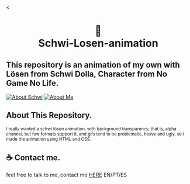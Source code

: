 <<h1 align="center">📄<br>Schwi-Losen-animation</h1>
## This repository is an animation of my own with Lösen from Schwi Dolla, Character from No Game No Life.

[![About Schwi](https://img.shields.io/badge/About_Schwi_%20-%23323330.svg?&style=for-the-badge&logo=SCHWI&logoColor=black&color=2acaea)](https://no-game-no-life.fandom.com/wiki/Schwi_Dola )
[![About Me](https://img.shields.io/badge/About_me%20-%23323330.svg?&style=for-the-badge&logo=CARD&logoColor=black&color=9b48e9)](https://meindoragon.carrd.co/)

## About This Repository.

<p><small>I really wanted a schwi lösen animation, with background transparency, that is, alpha channel, but few formats support it, and gifs tend to be problematic, heavy and ugly, so I made the animation using HTML and CSS.</small></p>

## ☕ Contact me.
feel free to talk to me, contact me [HERE](https://meindoragon.carrd.co/) EN/PT/ES
